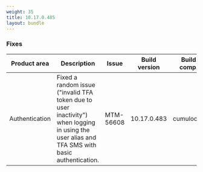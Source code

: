 ```yaml
---
weight: 35
title: 10.17.0.485
layout: bundle
---
```


<!--10.17.0.468 - 10.17.0.485-->

### Fixes

<table>
<colgroup>
<col style="width: 15%;">
<col style="width:50%;">
<col style="width: 10%;">
<col style="width: 12%;">
<col style="width: 13%;">
</colgroup>
<thead><tr>
<th>
Product area</th>
<th>
Description</th>
<th>
Issue</th>
<th>
Build version</th>
<th>Build comp.</th>
</tr>
</thead><tbody>

<tr>
<td>Authentication</td>
<td>Fixed a random issue ("invalid TFA token due to user inactivity") when logging in using the user alias and TFA SMS with basic authentication.</td>
<td>MTM-56608</td>
<td>10.17.0.483</td>
<td>cumulocity</td>
</tr>

</tbody></table>
